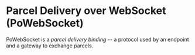# Parcel Delivery over WebSocket (PoWebSocket)

PoWebSocket is a _parcel delivery binding_ -- a protocol used by an endpoint and a gateway to exchange parcels.
